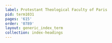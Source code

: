 ```yaml
---
label: Protestant Theological Faculty of Paris
pid: term1031
pages: '615'
order: '0789'
layout: generic_index_term
collection: index-headings
---
```

